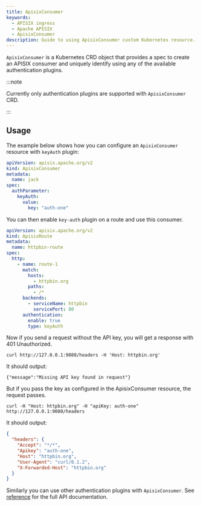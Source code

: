 ```yaml
---
title: ApisixConsumer
keywords:
  - APISIX ingress
  - Apache APISIX
  - ApisixConsumer
description: Guide to using ApisixConsumer custom Kubernetes resource.
---
```


<!--
#
# Licensed to the Apache Software Foundation (ASF) under one or more
# contributor license agreements.  See the NOTICE file distributed with
# this work for additional information regarding copyright ownership.
# The ASF licenses this file to You under the Apache License, Version 2.0
# (the "License"); you may not use this file except in compliance with
# the License.  You may obtain a copy of the License at
#
#     http://www.apache.org/licenses/LICENSE-2.0
#
# Unless required by applicable law or agreed to in writing, software
# distributed under the License is distributed on an "AS IS" BASIS,
# WITHOUT WARRANTIES OR CONDITIONS OF ANY KIND, either express or implied.
# See the License for the specific language governing permissions and
# limitations under the License.
#
-->

`ApisixConsumer` is a Kubernetes CRD object that provides a spec to create an APISIX consumer and uniquely identify using any of the available authentication plugins.

:::note

Currently only authentication plugins are supported with `ApisixConsumer` CRD.

:::

## Usage

The example below shows how you can configure an `ApisixConsumer` resource with `keyAuth` plugin:

```yaml
apiVersion: apisix.apache.org/v2
kind: ApisixConsumer
metadata:
  name: jack
spec:
  authParameter:
    keyAuth:
      value:
        key: "auth-one"
```

You can then enable `key-auth` plugin on a route and use this consumer.

```yaml
apiVersion: apisix.apache.org/v2
kind: ApisixRoute
metadata:
  name: httpbin-route
spec:
  http:
    - name: route-1
      match:
        hosts:
          - httpbin.org
        paths:
          - /*
      backends:
        - serviceName: httpbin
          servicePort: 80
      authentication:
        enable: true
        type: keyAuth
```

Now if you send a request without the API key, you will get a response with 401 Unauthorized.

```shell
curl http://127.0.0.1:9080/headers -H 'Host: httpbin.org'
```

It should output:

```shell
{"message":"Missing API key found in request"}
```

But if you pass the key as configured in the ApisixConsumer resource, the request passes.

```shell
curl -H "Host: httpbin.org" -H "apiKey: auth-one" http://127.0.0.1:9080/headers
```

It should output:

```json
{
  "headers": {
    "Accept": "*/*", 
    "Apikey": "auth-one", 
    "Host": "httpbin.org", 
    "User-Agent": "curl/8.1.2", 
    "X-Forwarded-Host": "httpbin.org"
  }
}
```

Similarly you can  use other authentication plugins with `ApisixConsumer`. See [reference](../references/apisix_consumer_v2.md) for the full API documentation.
